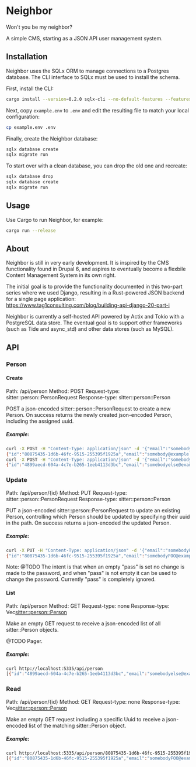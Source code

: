 # Neighbor

Won't you be my neighbor?

A simple CMS, starting as a JSON API user management system.

## Installation

Neighbor uses the SQLx ORM to manage connections to a Postgres database. The CLI interface to SQLx must be used to install the schema.

First, install the CLI:

```sh
cargo install --version=0.2.0 sqlx-cli --no-default-features --features postgres
```

Next, copy `example.env` to `.env` and edit the resulting file to match your local configuration:
```sh
cp example.env .env
```

Finally, create the Neighbor database:
```sh
sqlx database create
sqlx migrate run
```

To start over with a clean database, you can drop the old one and recreate:
```sh
sqlx database drop
sqlx database create
sqlx migrate run
```

## Usage

Use Cargo to run Neighbor, for example:

```sh
cargo run --release
```

## About

Neighbor is still in very early development. It is inspired by the CMS functionality found in Drupal 6, and aspires to eventually become a flexbile Content Management System in its own right.

The initial goal is to provide the functionality documented in this two-part series where we used Django, resulting in a Rust-powered JSON backend for a single page application:
https://www.tag1consulting.com/blog/building-api-django-20-part-i

Neighbor is currently a self-hosted API powered by Actix and Tokio with a PostgreSQL data store. The eventual goal is to support other frameworks (such as Tide and async_std) and other data stores (such as MySQL).

## API

### Person

#### Create

Path: /api/person
Method: POST
Request-type: sitter::person::PersonRequest
Response-type: sitter::person::Person

POST a json-encoded sitter::person::PersonRequest to create a new Person. On success returns the newly created json-encoded Person, including the assigned uuid.

##### Example:
```sh
curl -X POST -H "Content-Type: application/json" -d '{"email":"somebody@example.com","pass":"Po(iUhJihU3$xS"}' http://localhost:5335/api/person
{"id":"80875435-1d6b-46fc-9515-255395f1925a","email":"somebody@example.com","pass":"$argon2id$v=19$m=262144,t=8,p=4$TcBXCrCUjnfIAcM2UNdtgzmy0ZiI2aYr$/GbooiDO/V3tIkYkmKrEeekGFv8CQXbyntF3wLeD0mI"}
curl -X POST -H "Content-Type: application/json" -d '{"email":"somebodyelse@example.com","pass":"123456abcdef"}' http://localhost:5335/api/person
{"id":"4899aecd-604a-4c7e-b265-1eeb4113d3bc","email":"somebodyelse@example.com","pass":"$argon2id$v=19$m=262144,t=8,p=4$V8tEvwgrhA2CHsfgxAbopZHPnX5eKqAx$UV3Bz5lQr0G0YMSdk0iH894cJqVEq+74mMVbzkTjiE8"}
```

### Update

Path: /api/person/{id}
Method: PUT
Request-type: sitter::person::PersonRequest
Response-type: sitter::person::Person

PUT a json-encoded sitter::person::PersonRequest to update an existing Person, controlling which Person should be updated by specifying their uuid in the path. On success returns a json-encoded the updated Person.

##### Example:
```sh
curl -X PUT -H "Content-Type: application/json" -d '{"email":"somebodyFOO@example.com","pass":""}' http://localhost:5335/api/person/80875435-1d6b-46fc-9515-255395f1925a
{"id":"80875435-1d6b-46fc-9515-255395f1925a","email":"somebodyFOO@example.com","pass":"$argon2id$v=19$m=262144,t=8,p=4$TcBXCrCUjnfIAcM2UNdtgzmy0ZiI2aYr$/GbooiDO/V3tIkYkmKrEeekGFv8CQXbyntF3wLeD0mI"}
```

Note: @TODO The intent is that when an empty "pass" is set no change is made to the password, and when "pass" is not empty it can be used to change the password. Currently "pass" is completely ignored.

#### List 

Path: /api/person
Method: GET
Request-type: none
Response-type: Vec<sitter::person::Person>

Make an empty GET request to receive a json-encoded list of all sitter::Person objects.

@TODO Pager.

##### Example:
```sh
curl http://localhost:5335/api/person
[{"id":"4899aecd-604a-4c7e-b265-1eeb4113d3bc","email":"somebodyelse@example.com","pass":"$argon2id$v=19$m=262144,t=8,p=4$V8tEvwgrhA2CHsfgxAbopZHPnX5eKqAx$UV3Bz5lQr0G0YMSdk0iH894cJqVEq+74mMVbzkTjiE8"},{"id":"80875435-1d6b-46fc-9515-255395f1925a","email":"somebodyFOO@example.com","pass":"$argon2id$v=19$m=262144,t=8,p=4$TcBXCrCUjnfIAcM2UNdtgzmy0ZiI2aYr$/GbooiDO/V3tIkYkmKrEeekGFv8CQXbyntF3wLeD0mI"}]
```

### Read

Path: /api/person/{id}
Method: GET
Request-type: none
Response-type: Vec<sitter::person::Person>

Make an empty GET request including a specific Uuid to receive a json-encoded list of the matching sitter::Person object.

##### Example:
```sh
curl http://localhost:5335/api/person/80875435-1d6b-46fc-9515-255395f1925a
[{"id":"80875435-1d6b-46fc-9515-255395f1925a","email":"somebodyFOO@example.com","pass":"$argon2id$v=19$m=262144,t=8,p=4$TcBXCrCUjnfIAcM2UNdtgzmy0ZiI2aYr$/GbooiDO/V3tIkYkmKrEeekGFv8CQXbyntF3wLeD0mI"}]
```
